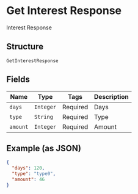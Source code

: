 
# Get Interest Response

Interest Response

## Structure

`GetInterestResponse`

## Fields

| Name | Type | Tags | Description |
|  --- | --- | --- | --- |
| `days` | `Integer` | Required | Days |
| `type` | `String` | Required | Type |
| `amount` | `Integer` | Required | Amount |

## Example (as JSON)

```json
{
  "days": 120,
  "type": "type0",
  "amount": 46
}
```

